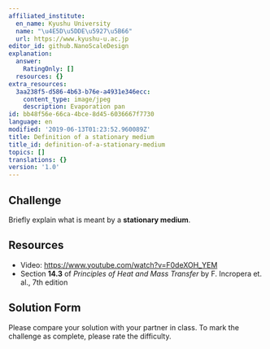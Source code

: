```yaml
---
affiliated_institute:
  en_name: Kyushu University
  name: "\u4E5D\u5DDE\u5927\u5B66"
  url: https://www.kyushu-u.ac.jp
editor_id: github.NanoScaleDesign
explanation:
  answer:
    RatingOnly: []
  resources: {}
extra_resources:
  3aa238f5-d586-4b63-b76e-a4931e346ecc:
    content_type: image/jpeg
    description: Evaporation pan
id: bb48f56e-66ca-4bce-8d45-6036667f7730
language: en
modified: '2019-06-13T01:23:52.960089Z'
title: Definition of a stationary medium
title_id: definition-of-a-stationary-medium
topics: []
translations: {}
version: '1.0'
---
```


## Challenge
Briefly explain what is meant by a **stationary medium**.


## Resources

- Video: https://www.youtube.com/watch?v=F0deXOH_YEM
- Section **14.3** of *Principles of Heat and Mass Transfer* by F. Incropera et. al., 7th edition


## Solution Form
Please compare your solution with your partner in class.
To mark the challenge as complete, please rate the difficulty.

